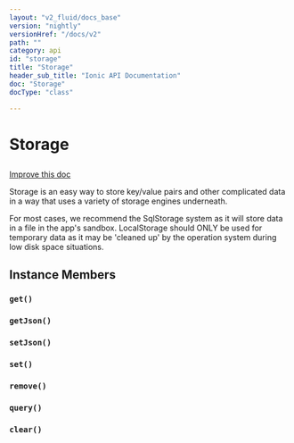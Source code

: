 ```yaml
---
layout: "v2_fluid/docs_base"
version: "nightly"
versionHref: "/docs/v2"
path: ""
category: api
id: "storage"
title: "Storage"
header_sub_title: "Ionic API Documentation"
doc: "Storage"
docType: "class"

---
```










<h1 class="api-title">
<a class="anchor" name="storage" href="#storage"></a>

Storage





</h1>

<a class="improve-v2-docs" href="http://github.com/driftyco/ionic/edit/master//src/platform/storage/storage.ts#L0">
Improve this doc
</a>






<p>Storage is an easy way to store key/value pairs and other complicated
data in a way that uses a variety of storage engines underneath.</p>
<p>For most cases, we recommend the SqlStorage system as it will store
data in a file in the app&#39;s sandbox. LocalStorage should ONLY be used
for temporary data as it may be &#39;cleaned up&#39; by the operation system
during low disk space situations.</p>





<!-- @usage tag -->


<!-- @property tags -->



<!-- instance methods on the class -->

<h2><a class="anchor" name="instance-members" href="#instance-members"></a>Instance Members</h2>

<div id="get"></div>

<h3>
<a class="anchor" name="get" href="#get"></a>
<code>get()</code>
  

</h3>












<div id="getJson"></div>

<h3>
<a class="anchor" name="getJson" href="#getJson"></a>
<code>getJson()</code>
  

</h3>












<div id="setJson"></div>

<h3>
<a class="anchor" name="setJson" href="#setJson"></a>
<code>setJson()</code>
  

</h3>












<div id="set"></div>

<h3>
<a class="anchor" name="set" href="#set"></a>
<code>set()</code>
  

</h3>












<div id="remove"></div>

<h3>
<a class="anchor" name="remove" href="#remove"></a>
<code>remove()</code>
  

</h3>












<div id="query"></div>

<h3>
<a class="anchor" name="query" href="#query"></a>
<code>query()</code>
  

</h3>












<div id="clear"></div>

<h3>
<a class="anchor" name="clear" href="#clear"></a>
<code>clear()</code>
  

</h3>













<!-- related link --><!-- end content block -->


<!-- end body block -->

